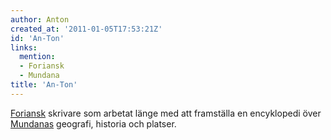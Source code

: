 ```yaml
---
author: Anton
created_at: '2011-01-05T17:53:21Z'
id: 'An-Ton'
links:
  mention:
  - Foriansk
  - Mundana
title: 'An-Ton'
---
```


[Foriansk] skrivare som arbetat länge med att framställa en encyklopedi över [Mundanas] geografi,
historia och platser.

  [Foriansk]: Foriansk
  [Mundanas]: Mundana

